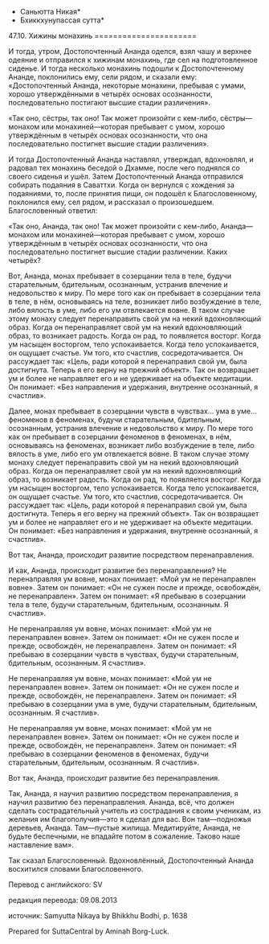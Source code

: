 * Саньютта Никая*
* Бхиккхунупассая сутта*

47\.10\. Хижины монахинь
\=\=\=\=\=\=\=\=\=\=\=\=\=\=\=\=\=\=\=\=\=\=

И тогда, утром, Достопочтенный Ананда оделся, взял чашу и верхнее одеяние и отправился к хижинам монахинь, где сел на подготовленное сиденье\. И тогда несколько монахинь подошли к Достопочтенному Ананде, поклонились ему, сели рядом, и сказали ему: «Достопочтенный Ананда, некоторые монахини, пребывая с умами, хорошо утверждёнными в четырёх основах осознанности, последовательно постигают высшие стадии различения»\.

«Так оно, сёстры, так оно\! Так может произойти с кем\-либо, сёстры—монахом или монахиней—которая пребывает с умом, хорошо утверждённым в четырёх основах осознанности, что она последовательно постигнет высшие стадии различения»\.

И тогда Достопочтенный Ананда наставлял, утверждал, вдохновлял, и радовал тех монахинь беседой о Дхамме, после чего поднялся со своего сиденья и ушёл\. Затем Достопочтенный Ананда отправился собирать подаяния в Саваттхи\. Когда он вернулся с хождения за подаяниями, то, после принятия пищи, он подошёл к Благословенному, поклонился ему, сел рядом, и рассказал о произошедшем\. Благословенный ответил:

«Так оно, Ананда, так оно\! Так может произойти с кем\-либо, Ананда—монахом или монахиней—которая пребывает с умом, хорошо утверждённым в четырёх основах осознанности, что она последовательно постигнет высшие стадии различении\. Каких четырёх?

Вот, Ананда, монах пребывает в созерцании тела в теле, будучи старательным, бдительным, осознанным, устранив влечение и недовольство к миру\. По мере того как он пребывает в созерцании тела в теле, в нём, основываясь на теле, возникает либо возбуждение в теле, либо вялость в уме, либо его ум отвлекается вовне\. В таком случае этому монаху следует перенаправить свой ум на некий вдохновляющий образ\. Когда он перенаправляет свой ум на некий вдохновляющий образ, то возникает радость\. Когда он рад, то появляется восторг\. Когда ум насыщен восторгом, тело успокаивается\. Когда тело успокаивается, он ощущает счастье\. Ум того, кто счастлив, сосредотачивается\. Он рассуждает так: «Цель, ради которой я перенаправил свой ум, была достигнута\. Теперь я его верну на прежний объект»\. Так он возвращает ум и более не направляет его и не удерживает на объекте медитации\. Он понимает: «Без направления и удержания, внутренне осознанный, я счастлив»\.

Далее, монах пребывает в созерцании чувств в чувствах… ума в уме… феноменов в феноменах, будучи старательным, бдительным, осознанным, устранив влечение и недовольство к миру\. По мере того как он пребывает в созерцании феноменов в феноменах, в нём, основываясь на феноменах, возникает либо возбуждение в теле, либо вялость в уме, либо его ум отвлекается вовне\. В таком случае этому монаху следует перенаправить свой ум на некий вдохновляющий образ\. Когда он перенаправляет свой ум на некий вдохновляющий образ, то возникает радость\. Когда он рад, то появляется восторг\. Когда ум насыщен восторгом, тело успокаивается\. Когда тело успокаивается, он ощущает счастье\. Ум того, кто счастлив, сосредотачивается\. Он рассуждает так: «Цель, ради которой я перенаправил свой ум, была достигнута\. Теперь я его верну на прежний объект»\. Так он возвращает ум и более не направляет его и не удерживает на объекте медитации\. Он понимает: «Без направления и удержания, внутренне осознанный, я счастлив»\.

Вот так, Ананда, происходит развитие посредством перенаправления\.

И как, Ананда, происходит развитие без перенаправления? Не перенаправляя ум вовне, монах понимает: «Мой ум не перенаправлен вовне»\. Затем он понимает: «Он не сужен после и прежде, освобождён, не перенаправлен»\. Затем он понимает: «Я пребываю в созерцании тела в теле, будучи старательным, бдительным, осознанным\. Я счастлив»\.

Не перенаправляя ум вовне, монах понимает: «Мой ум не перенаправлен вовне»\. Затем он понимает: «Он не сужен после и прежде, освобождён, не перенаправлен»\. Затем он понимает: «Я пребываю в созерцании чувств в чувствах, будучи старательным, бдительным, осознанным\. Я счастлив»\.

Не перенаправляя ум вовне, монах понимает: «Мой ум не перенаправлен вовне»\. Затем он понимает: «Он не сужен после и прежде, освобождён, не перенаправлен»\. Затем он понимает: «Я пребываю в созерцании ума в уме, будучи старательным, бдительным, осознанным\. Я счастлив»\.

Не перенаправляя ум вовне, монах понимает: «Мой ум не перенаправлен вовне»\. Затем он понимает: «Он не сужен после и прежде, освобождён, не перенаправлен»\. Затем он понимает: «Я пребываю в созерцании феноменов в феноменах, будучи старательным, бдительным, осознанным\. Я счастлив»\.

Вот так, Ананда, происходит развитие без перенаправления\.

Так, Ананда, я научил развитию посредством перенаправления, я научил развитию без перенаправления\. Ананда, всё, что должен сделать сострадательный учитель из сострадания к своим ученикам, из желания им благополучия—это я сделал для вас\. Вон там—подножья деревьев, Ананда\. Там—пустые жилища\. Медитируйте, Ананда, не будьте беспечными, не впадайте потом в сожаление\. Таково наше наставление вам»\.

Так сказал Благословенный\. Вдохновлённый, Достопочтенный Ананда восхитился словами Благословенного\.

Перевод с английского: SV

редакция перевода: 09\.08\.2013

источник: Samyutta Nikaya by Bhikkhu Bodhi, p\. 1638

Prepared for SuttaCentral by Aminah Borg\-Luck\.